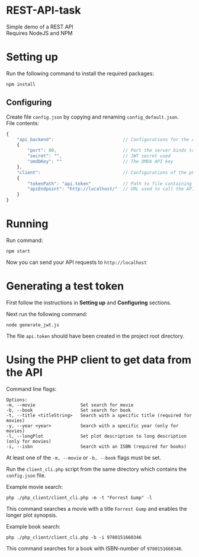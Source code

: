 # REST-API-task
Simple demo of a REST API  
Requires NodeJS and NPM

# Setting up
Run the following command to install the required packages:
```
npm install
```

## Configuring
Create file `config.json` by copying and renaming `config_default.json`.  
File contents:
```js
{
	"api_backend": 							// Configurations for the API backend server
	{
		"port": 80,							// Port the server binds to
		"secret": "",						// JWT secret used
		"omdbKey": ""						// The OMDb API key
	},
	"client":								// Configurations of the php client which calls the API
	{
		"tokenPath": "api.token"			// Path to file containing the token string. Relative paths are relative to current working directory.
		"apiEndpoint": "http://localhost/"	// URL used to call the API. Note: Only affects the address used by the client; has no effect on the API server.
	}
}
```

# Running
Run command:
```
npm start
```

Now you can send your API requests to `http://localhost`

# Generating a test token
First follow the instructions in **Setting up** and **Configuring** sections.  

Next run the following command:
```
node generate_jwt.js
```

The file `api.token` should have been created in the project root directory.

# Using the PHP client to get data from the API
Command line flags:  
```
Options:
-m, --movie					Set search for movie
-b, --book					Set search for book
-t, --title <titleString> 	Search with a specific title (required for movies)
-y, --year <year>			Search with a specific year (only for movies)
-l, --longPlot				Set plot description to long description (only for movies)
-i, --isbn					Search with an ISBN (required for books)
```

At least one of the `-m, --movie` or `-b, --book` flags must be set.

Run the `client_cli.php` script from the same directory which contains the `config.json` file.

Example movie search:
```
php ./php_client/client_cli.php -m -t "Forrest Gump" -l
```
This command searches a movie with a title `Forrest Gump` and enables the longer plot synopsis.

Example book search:
```
php ./php_client/client_cli.php -b -i 9780151660346
```
This command searches for a book with ISBN-number of `9780151660346`.